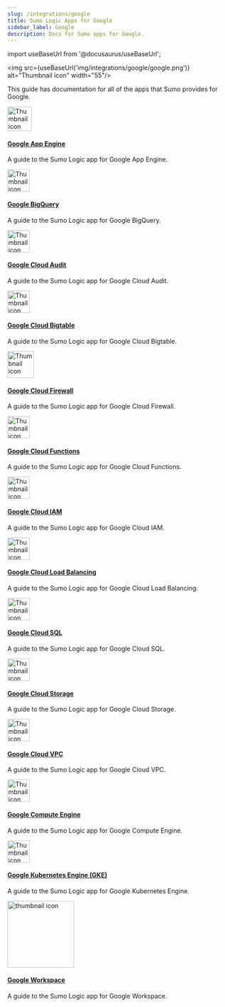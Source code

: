 ```yaml
---
slug: /integrations/google
title: Sumo Logic Apps for Google
sidebar_label: Google
description: Docs for Sumo apps for Google.
---
```


import useBaseUrl from '@docusaurus/useBaseUrl';

<img src={useBaseUrl('img/integrations/google/google.png')} alt="Thumbnail icon" width="55"/>

This guide has documentation for all of the apps that Sumo provides for Google.

<div className="box-wrapper" markdown="1">
<div className="box smallbox1 card">
  <div className="container">
  <img src={useBaseUrl('img/integrations/google/appengine.png')} alt="Thumbnail icon" width="55"/>
  <h4><a href="/docs/integrations/google/app-engine">Google App Engine</a></h4>
  <p>A guide to the Sumo Logic app for Google App Engine.</p>
  </div>
</div>
<div className="box smallbox2 card">
  <div className="container">
  <img src={useBaseUrl('img/integrations/google/bigquery.png')} alt="Thumbnail icon" width="50"/>
  <h4><a href="/docs/integrations/google/bigquery">Google BigQuery</a></h4>
  <p>A guide to the Sumo Logic app for Google BigQuery.</p>
  </div>
</div>
    <div className="box smallbox3 card">
      <div className="container">
      <img src={useBaseUrl('img/integrations/google/cloudaudit.png')} alt="Thumbnail icon" width="50"/>
      <h4><a href="/docs/integrations/google/cloud-audit">Google Cloud Audit</a></h4>
      <p>A guide to the Sumo Logic app for Google Cloud Audit.</p>
      </div>
    </div>
      <div className="box smallbox4 card">
      <div className="container">
      <img src={useBaseUrl('img/integrations/google/GoogleCloudBigtable.png')} alt="Thumbnail icon" width="50"/>
      <h4><a href="/docs/integrations/google/cloud-bigtable">Google Cloud Bigtable</a></h4>
      <p>A guide to the Sumo Logic app for Google Cloud Bigtable.</p>
      </div>
    </div>
    <div className="box smallbox5 card">
      <div className="container">
      <img src={useBaseUrl('img/integrations/google/firewall.png')} alt="Thumbnail icon" width="60"/>
      <h4><a href="/docs/integrations/google/cloud-firewall">Google Cloud Firewall</a></h4>
      <p>A guide to the Sumo Logic app for Google Cloud Firewall.</p>
      </div>
    </div>
    <div className="box smallbox6 card">
      <div className="container">
      <img src={useBaseUrl('img/integrations/google/functions.png')} alt="Thumbnail icon" width="50"/>
      <h4><a href="/docs/integrations/google/cloud-functions">Google Cloud Functions</a></h4>
      <p>A guide to the Sumo Logic app for Google Cloud Functions.</p>
      </div>
    </div>
    <div className="box smallbox7 card">
      <div className="container">
      <img src={useBaseUrl('img/integrations/google/iam.png')} alt="Thumbnail icon" width="50"/>
      <h4><a href="/docs/integrations/google/cloud-iam">Google Cloud IAM</a></h4>
      <p>A guide to the Sumo Logic app for Google Cloud IAM.</p>
      </div>
    </div>
    <div className="box smallbox8 card">
      <div className="container">
      <img src={useBaseUrl('img/integrations/google/clb.png')} alt="Thumbnail icon" width="50"/>
      <h4><a href="/docs/integrations/google/cloud-load-balancing">Google Cloud Load Balancing</a></h4>
      <p>A guide to the Sumo Logic app for Google Cloud Load Balancing.</p>
      </div>
    </div>
    <div className="box smallbox9 card">
      <div className="container">
      <img src={useBaseUrl('img/integrations/google/sql.png')} alt="Thumbnail icon" width="50"/>
      <h4><a href="/docs/integrations/google/cloud-sql">Google Cloud SQL</a></h4>
      <p>A guide to the Sumo Logic app for Google Cloud SQL.</p>
      </div>
    </div>
    <div className="box smallbox10 card">
      <div className="container">
      <img src={useBaseUrl('img/integrations/google/storage.png')} alt="Thumbnail icon" width="50"/>
      <h4><a href="/docs/integrations/google/cloud-storage">Google Cloud Storage</a></h4>
      <p>A guide to the Sumo Logic app for Google Cloud Storage.</p>
      </div>
    </div>
    <div className="box smallbox11 card">
      <div className="container">
      <img src={useBaseUrl('img/integrations/google/vpc.png')} alt="Thumbnail icon" width="50"/>
      <h4><a href="/docs/integrations/google/cloud-vpc">Google Cloud VPC</a></h4>
      <p>A guide to the Sumo Logic app for Google Cloud VPC.</p>
      </div>
    </div>
    <div className="box smallbox12 card">
      <div className="container">
      <img src={useBaseUrl('img/integrations/google/ce.png')} alt="Thumbnail icon" width="50"/>
      <h4><a href="/docs/integrations/google/compute-engine">Google Compute Engine</a></h4>
      <p>A guide to the Sumo Logic app for Google Compute Engine.</p>
      </div>
    </div>
    <div className="box smallbox13 card">
      <div className="container">
      <img src={useBaseUrl('img/integrations/google/k8s.png')} alt="Thumbnail icon" width="50"/>
      <h4><a href="/docs/integrations/google/kubernetes-engine">Google Kubernetes Engine (GKE)</a></h4>
      <p>A guide to the Sumo Logic app for Google Kubernetes Engine.</p>
      </div>
    </div>
    <div className="box smallbox14 card">
      <div className="container">
      <img src={useBaseUrl('img/send-data/Google_Workspace_Logo.svg')} alt="thumbnail icon" width="150"/>
      <h4><a href="/docs/integrations/google/workspace">Google Workspace</a></h4>
      <p>A guide to the Sumo Logic app for Google Workspace.</p>
      </div>
    </div>
  </div>
